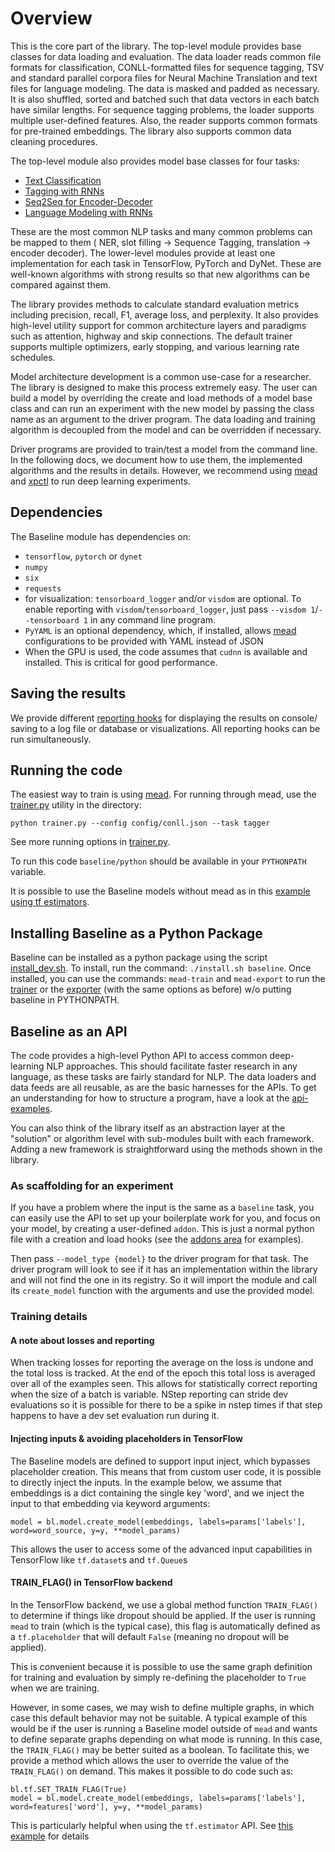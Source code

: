# Overview

This is the core part of the library. The top-level module provides base classes for data loading and evaluation. The data loader reads common file formats for classification, CONLL-formatted files for sequence tagging, TSV and standard parallel corpora files for Neural Machine Translation and text files for language modeling. The data is masked and padded as necessary. It is also shuffled, sorted and batched such that data vectors in each batch have similar lengths. For sequence tagging problems, the loader supports multiple user-defined features. Also, the reader supports common formats for pre-trained embeddings. The library also supports common data cleaning procedures.

The top-level module also provides model base classes for four tasks: 
 
- [Text Classification](classify.md)
- [Tagging with RNNs](tagging.md)
- [Seq2Seq for Encoder-Decoder](seq2seq.md)
- [Language Modeling with RNNs](lm.md)

These are the most common NLP tasks and many common problems can be mapped to them ( NER, slot filling -> Sequence Tagging, translation -> encoder decoder). The lower-level modules provide at least one implementation for each task in TensorFlow, PyTorch and DyNet. These are well-known algorithms with strong results so that new algorithms can be compared against them. 

The library provides methods to calculate standard evaluation metrics including precision, recall, F1, average loss, and perplexity. It also provides high-level utility support for common architecture layers and paradigms such as attention, highway and skip connections. The default trainer supports multiple optimizers, early stopping, and various learning rate schedules.

Model architecture development is a common use-case for a researcher. The library is designed to make this process extremely easy. The user can build a model by overriding the create and load methods of a model base class and can run an experiment with the new model by passing the class name as an argument to the driver program. The data loading and training algorithm is decoupled from the model and can be overridden if necessary.

Driver programs are provided to train/test a model from the command line. In the following docs, we document how to use them, the implemented algorithms and the results in details. However, we recommend using [mead](mead.md) and [xpctl](xpctl.md) to run deep learning experiments.  


## Dependencies

The Baseline module has dependencies on:

- `tensorflow`, `pytorch` or `dynet`
- `numpy`
- `six`
- `requests`
- for visualization: `tensorboard_logger` and/or `visdom` are optional. To enable reporting with `visdom`/`tensorboard_logger`, just pass `--visdom 1`/`--tensorboard 1` in any command line program. 
- `PyYAML` is an optional dependency, which, if installed, allows [mead](mead.md) configurations to be provided with YAML instead of JSON
- When the GPU is used, the code assumes that `cudnn` is available and installed. This is critical for good performance.

## Saving the results

We provide different [reporting hooks](reporting.md) for displaying the results on console/ saving to a log file or database or visualizations. All reporting hooks can be run simultaneously.

## Running the code

The easiest way to train is using [mead](../python/mead/README.md). For running through mead, use the [trainer.py](../python/mead/trainer.py) utility in the directory:

```
python trainer.py --config config/conll.json --task tagger
```

See more running options in [trainer.py](../python/mead/trainer.py).

To run this code `baseline/python` should be available in your `PYTHONPATH` variable.

It is possible to use the Baseline models without mead as in this [example using tf estimators](../api-examples/tf-estimator.py).

## Installing Baseline as a Python Package

Baseline can be installed as a python package using the script [install_dev.sh](../python/install_dev.sh). To install, run the command: `./install.sh baseline`. Once installed, you can use the commands: `mead-train` and `mead-export` to  run the [trainer](../python/mead/trainer.py) or the [exporter](../python/mead/export.py) (with the same options as before) w/o putting baseline in PYTHONPATH. 

## Baseline as an API

The code provides a high-level Python API to access common deep-learning NLP approaches.  This should facilitate faster research in any language, as these tasks are fairly standard for NLP.  The data loaders and data feeds are all reusable, as are the basic harnesses for the APIs.  To get an understanding for how to structure a program, have a look at the [api-examples](../api-examples).

You can also think of the library itself as an abstraction layer at the "solution" or algorithm level with sub-modules built with each framework. Adding a new framework is straightforward using the methods shown in the library.

### As scaffolding for an experiment

If you have a problem where the input is the same as a `baseline` task, you can easily use the API to set up your boilerplate work for you, and focus on your model, by creating a user-defined `addon`.  This is just a normal python file with a creation and load hooks (see the [addons area](../python/addons) for examples). 

Then pass `--model_type {model}` to the driver program for that task.  The driver program will look to see if it has an implementation within the library and will not find the one in its registry.  So it will import the module and call its `create_model` function with the arguments and use the provided model.


### Training details

#### A note about losses and reporting

When tracking losses for reporting the average on the loss is undone and the total loss is tracked. At the end of the epoch this total loss is averaged over all of the examples seen. This allows for statistically correct reporting when the size of a batch is variable. NStep reporting can stride dev evaluations so it is possible for there to be a spike in nstep times if that step happens to have a dev set evaluation run during it.


#### Injecting inputs & avoiding placeholders in TensorFlow

The Baseline models are defined to support input inject, which bypasses placeholder creation.  This means that from custom user code, it is possible to directly inject the inputs. In the example below, we assume that embeddings is a dict containing the single key 'word', and we inject the input to that embedding via keyword arguments:

```
model = bl.model.create_model(embeddings, labels=params['labels'], word=word_source, y=y, **model_params)
```

This allows the user to access some of the advanced input capabilities in TensorFlow like `tf.dataset`s and `tf.Queue`s

#### TRAIN_FLAG() in TensorFlow backend

In the TensorFlow backend, we use a global method function `TRAIN_FLAG()` to determine if things like dropout should be applied.  If the user is running `mead` to train (which is the typical case), this flag is automatically defined as a `tf.placeholder` that will default `False` (meaning no dropout will be applied).

This is convenient because it is possible to use the same graph definition for training and evaluation by simply re-defining the placeholder to `True` when we are training.

However, in some cases, we may wish to define multiple graphs, in which case this default behavior may not be suitable.  A typical example of this would be if the user is running a Baseline model outside of `mead` and wants to define separate graphs depending on what mode is running.  In this case, the `TRAIN_FLAG()` may be better suited as a boolean.  To facilitate this, we provide a method which allows the user to override the value of the `TRAIN_FLAG()` on demand.  This makes it possible to do code such as:

```
bl.tf.SET_TRAIN_FLAG(True)
model = bl.model.create_model(embeddings, labels=params['labels'], word=features['word'], y=y, **model_params)
```

This is particularly helpful when using the `tf.estimator` API.  See [this example](../api-examples/tf-estimator.py) for details
